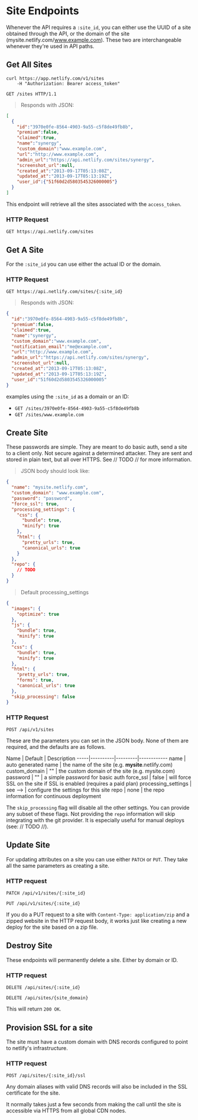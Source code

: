 # Site Endpoints
Whenever the API requires a `:site_id`, you can either use the UUID of a site obtained through the API, or the domain of the site (mysite.netlify.com/www.example.com). These two are interchangeable whenever they're used in API paths.

## Get All Sites
``` shell
curl https://app.netlify.com/v1/sites
    -H "Authorization: Bearer access_token"
```
``` http
GET /sites HTTP/1.1
```

> Responds with JSON:

``` json
[
  {
    "id":"3970e0fe-8564-4903-9a55-c5f8de49fb8b",
    "premium":false,
    "claimed":true,
    "name":"synergy",
    "custom_domain":"www.example.com",
    "url":"http://www.example.com",
    "admin_url":"https://api.netlify.com/sites/synergy",
    "screenshot_url":null,
    "created_at":"2013-09-17T05:13:08Z",
    "updated_at":"2013-09-17T05:13:19Z",
    "user_id":{"51f60d2d5803545326000005"}
  }
]
```

This endpoint will retrieve all the sites associated with the `access_token`.

### HTTP Request
`GET https://api.netlify.com/sites`

## Get A Site

For the `:site_id` you can use either the actual ID or the domain.

### HTTP Request
`GET https://api.netlify.com/sites/{:site_id}`

> Responds with JSON:

``` json
{
  "id":"3970e0fe-8564-4903-9a55-c5f8de49fb8b",
  "premium":false,
  "claimed":true,
  "name":"synergy",
  "custom_domain":"www.example.com",
  "notification_email":"me@example.com",
  "url":"http://www.example.com",
  "admin_url":"https://api.netlify.com/sites/synergy",
  "screenshot_url":null,
  "created_at":"2013-09-17T05:13:08Z",
  "updated_at":"2013-09-17T05:13:19Z",
  "user_id":"51f60d2d5803545326000005"
}
```

examples using the `:site_id` as a domain or an ID:

- `GET /sites/3970e0fe-8564-4903-9a55-c5f8de49fb8b`
- `GET /sites/www.example.com`

## Create Site

<aside class='notice'>
These passwords are simple. They are meant to do basic auth, send a site to a client only. Not secure against a determined attacker. They are sent and stored in plain text, but all over HTTPS. See // TODO <LINK TO PASSWORD SECTION> // for more information.
</aside>

> JSON body should look like:

``` json
{
  "name": "mysite.netlify.com",
  "custom_domain": "www.example.com",
  "password": "password",
  "force_ssl": true,
  "processing_settings": {
    "css": {
      "bundle": true,
      "minify": true
    },
    "html": {
      "pretty_urls": true,
      "canonical_urls": true
    }
  },
  "repo": {
    // TODO
  }
}
```

> Default processing_settings

``` json
{
  "images": {
    "optimize": true
  },
  "js": {
    "bundle": true,
    "minify": true
  },
  "css": {
    "bundle": true,
    "minify": true
  },
  "html": {
    "pretty_urls": true,
    "forms": true,
    "canonical_urls": true
  },
  "skip_processing": false
}
```

### HTTP Request
`POST /api/v1/sites`


These are the parameters you can set in the JSON body. None of them are required, and the defaults are as follows.

Name | Default | Description
-----|----------|---------|------------
name | auto generated name | the name of the site (e.g. **mysite**.netlify.com)
custom_domain | "" | the custom domain of the site (e.g. mysite.com)
password | "" | a simple password for basic auth
force_ssl | false | will force SSL on the site if SSL is enabled (requires a paid plan)
processing_settings | see --> | configure the settings for this site
repo | none | the repo information for continuous deployment

The `skip_processing` flag will disable all the other settings. You can provide any subset of these flags.
Not providing the `repo` information will skip integrating with the git provider. It is especially useful for manual deploys (see: // TODO //).

## Update Site

For updating attributes on a site you can use either `PATCH` or `PUT`. They take all the same parameters as creating a site.

### HTTP request
`PATCH /api/v1/sites/{:site_id}`

`PUT /api/v1/sites/{:site_id}`

<aside class=notice>
If you do a PUT request to a site with <code>Content-Type: application/zip</code> and a zipped website in the HTTP request body, it works just like creating a new deploy for the site based on a zip file.
</aside>

## Destroy Site

These endpoints will permanently delete a site. Either by domain or ID.

### HTTP request

`DELETE /api/sites/{:site_id}`

`DELETE /api/sites/{site_domain}`

This will return `200 OK`.

## Provision SSL for a site

<aside class=notice>
The site must have a custom domain with DNS records configured to point to netlify's infrastructure.
</aside>

### HTTP request
`POST /api/sites/{:site_id}/ssl`

Any domain aliases with valid DNS records will also be included in the SSL certificate for the site.

It normally takes just a few seconds from making the call until the site is accessible via HTTPS from all global CDN nodes.
